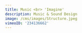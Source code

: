 ```yaml
---
title: Music <br> 'Imagine'
description: Music & Sound Design
image: /cms/images/Structure.jpeg
vimeoID: '234136662'
---
```











